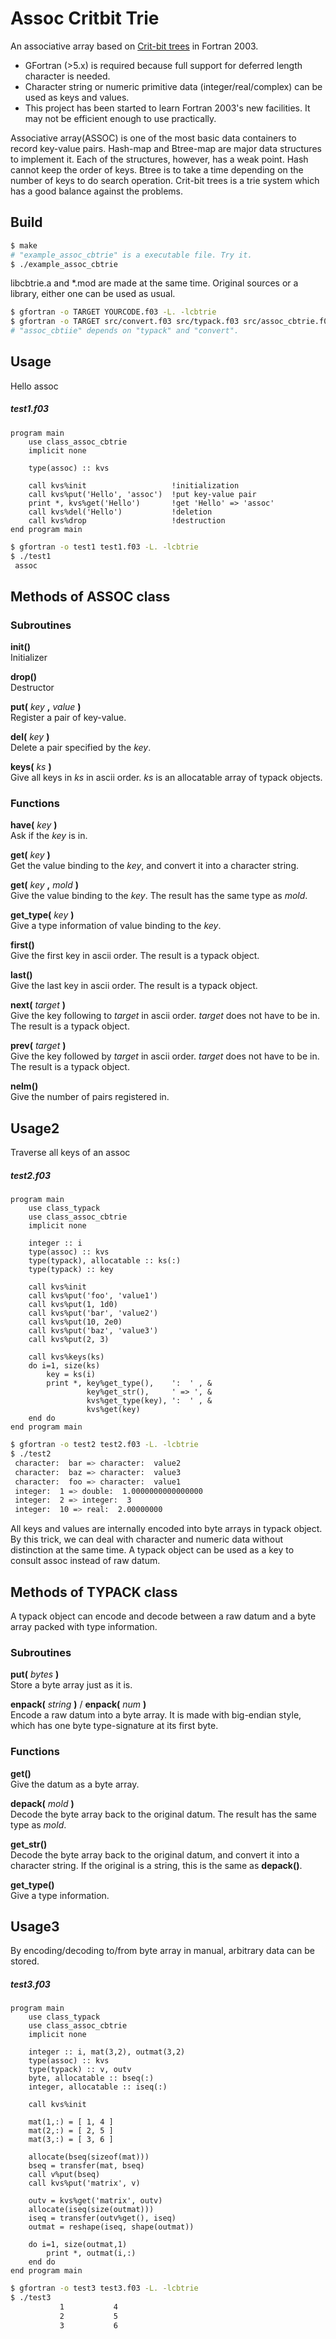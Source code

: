 Assoc Critbit Trie
==
An associative array based on [Crit-bit trees](https://cr.yp.to/critbit.html) in Fortran 2003.
- GFortran (>5.x) is required because full support for deferred length character is needed.
- Character string or numeric primitive data (integer/real/complex) can be used as keys and values.
- This project has been started to learn Fortran 2003's new facilities.
It may not be efficient enough to use practically.

Associative array(ASSOC) is one of the most basic data containers to record key-value pairs.
Hash-map and Btree-map are major data structures to implement it.
Each of the structures, however, has a weak point.
Hash cannot keep the order of keys.
Btree is to take a time depending on the number of keys to do search operation.
Crit-bit trees is a trie system which has a good balance against the problems.

## Build
```bash
$ make
# "example_assoc_cbtrie" is a executable file. Try it.
$ ./example_assoc_cbtrie
```
libcbtrie.a and *.mod are made at the same time.
Original sources or a library, either one can be used as usual.
```bash
$ gfortran -o TARGET YOURCODE.f03 -L. -lcbtrie
$ gfortran -o TARGET src/convert.f03 src/typack.f03 src/assoc_cbtrie.f03 YOURCODE.f03
# "assoc_cbtiie" depends on "typack" and "convert".
```
<!--
example_{string|deque|typack} are optional examples.
"string" and "deque" have been used in obsolete versions.
This dangling classes are left as stand-alone tools. 
-->


## Usage
Hello assoc
##### test1.f03
```FORTRAN
program main
    use class_assoc_cbtrie
    implicit none

    type(assoc) :: kvs
    
    call kvs%init                   !initialization
    call kvs%put('Hello', 'assoc')  !put key-value pair
    print *, kvs%get('Hello')       !get 'Hello' => 'assoc'
    call kvs%del('Hello')           !deletion
    call kvs%drop                   !destruction
end program main
```

```bash
$ gfortran -o test1 test1.f03 -L. -lcbtrie
$ ./test1
 assoc
```

## Methods of ASSOC class
### Subroutines
**init()**  
Initializer

**drop()**  
Destructor

**put(** *key* **,** *value* **)**  
Register a pair of key-value.

**del(** *key* **)**  
Delete a pair specified by the *key*.

**keys(** *ks* **)**  
Give all keys in *ks* in ascii order.
*ks* is an allocatable array of typack objects.

### Functions
**have(** *key* **)**  
Ask if the *key* is in.

**get(** *key* **)**  
Get the value binding to the *key*,
and convert it into a character string.

**get(** *key* **,** *mold* **)**  
Give the value binding to the *key*.
The result has the same type as *mold*.

**get_type(** *key* **)**  
Give a type information of value binding to the *key*.

**first()**  
Give the first key in ascii order.
The result is a typack object.

**last()**  
Give the last key in ascii order.
The result is a typack object.

**next(** *target* **)**  
Give the key following to *target* in ascii order.
*target* does not have to be in.
The result is a typack object.

**prev(** *target* **)**  
Give the key followed by *target* in ascii order.
*target* does not have to be in.
The result is a typack object.

**nelm()**  
Give the number of pairs registered in.

## Usage2
Traverse all keys of an assoc
##### test2.f03
```FORTRAN
program main
    use class_typack
    use class_assoc_cbtrie
    implicit none

    integer :: i
    type(assoc) :: kvs
    type(typack), allocatable :: ks(:)
    type(typack) :: key
    
    call kvs%init
    call kvs%put('foo', 'value1')
    call kvs%put(1, 1d0)
    call kvs%put('bar', 'value2')
    call kvs%put(10, 2e0)
    call kvs%put('baz', 'value3')
    call kvs%put(2, 3)

    call kvs%keys(ks)
    do i=1, size(ks)
        key = ks(i)
        print *, key%get_type(),    ':  ' , &
                 key%get_str(),     ' => ', &
                 kvs%get_type(key), ':  ' , &
                 kvs%get(key)
    end do
end program main
```

```bash
$ gfortran -o test2 test2.f03 -L. -lcbtrie
$ ./test2
 character:  bar => character:  value2
 character:  baz => character:  value3
 character:  foo => character:  value1
 integer:  1 => double:  1.0000000000000000
 integer:  2 => integer:  3
 integer:  10 => real:  2.00000000
```
All keys and values are internally encoded into byte arrays in typack object.
By this trick, we can deal with character and numeric data without distinction at the same time.
A typack object can be used as a key to consult assoc instead of raw datum.

## Methods of TYPACK class
A typack object can encode and decode between a raw datum and a byte array packed with type information.

### Subroutines
**put(** *bytes* **)**  
Store a byte array just as it is.

**enpack(** *string* **)** / **enpack(** *num* **)**  
Encode a raw datum into a byte array.
It is made with big-endian style,
which has one byte type-signature at its first byte.

### Functions
**get()**  
Give the datum as a byte array.

**depack(** *mold* **)**  
Decode the byte array back to the original datum.
The result has the same type as *mold*.

**get_str()**  
Decode the byte array back to the original datum,
and convert it into a character string.
If the original is a string, this is the same as **depack()**.

**get_type()**  
Give a type information.

## Usage3
By encoding/decoding to/from byte array in manual,
arbitrary data can be stored.
##### test3.f03
```Fortran
program main
    use class_typack
    use class_assoc_cbtrie
    implicit none

    integer :: i, mat(3,2), outmat(3,2)
    type(assoc) :: kvs
    type(typack) :: v, outv
    byte, allocatable :: bseq(:)
    integer, allocatable :: iseq(:)

    call kvs%init

    mat(1,:) = [ 1, 4 ]
    mat(2,:) = [ 2, 5 ]
    mat(3,:) = [ 3, 6 ]

    allocate(bseq(sizeof(mat)))
    bseq = transfer(mat, bseq)
    call v%put(bseq)
    call kvs%put('matrix', v)

    outv = kvs%get('matrix', outv)
    allocate(iseq(size(outmat)))
    iseq = transfer(outv%get(), iseq)
    outmat = reshape(iseq, shape(outmat))

    do i=1, size(outmat,1)
        print *, outmat(i,:)
    end do
end program main
```

```bash
$ gfortran -o test3 test3.f03 -L. -lcbtrie
$ ./test3
           1           4
           2           5
           3           6
```

